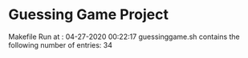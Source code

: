 # Guessing Game Project
Makefile Run at :
04-27-2020 00:22:17
guessinggame.sh contains the following number of entries:
34
